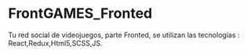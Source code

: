 # FrontGAMES_Fronted
Tu red social de videojuegos, parte Fronted, se utilizan las tecnologías : React,Redux,Html5,SCSS,JS.
